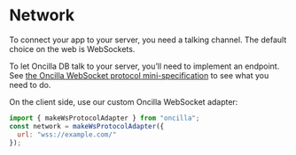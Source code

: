 # Network

To connect your app to your server, you need a talking channel. The default choice on the web is WebSockets.

To let Oncilla DB talk to your server, you’ll need to implement an endpoint. See [the Oncilla WebSocket protocol mini-specification](wsProtocol.md) to see what you need to do.

On the client side, use our custom Oncilla WebSocket adapter:

```js
import { makeWsProtocolAdapter } from "oncilla";
const network = makeWsProtocolAdapter({
  url: "wss://example.com/"
});
```
